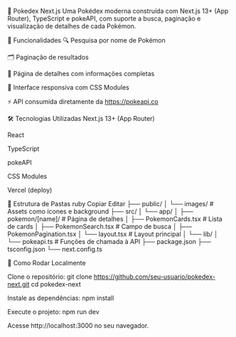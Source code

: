📱 Pokedex Next.js
Uma Pokédex moderna construída com Next.js 13+ (App Router), TypeScript e pokeAPI, com suporte a busca, paginação e visualização de detalhes de cada Pokémon.


🚀 Funcionalidades
🔍 Pesquisa por nome de Pokémon

🗂️ Paginação de resultados

🧾 Página de detalhes com informações completas

🎨 Interface responsiva com CSS Modules

⚡ API consumida diretamente da https://pokeapi.co

🛠️ Tecnologias Utilizadas
Next.js 13+ (App Router)

React

TypeScript

pokeAPI

CSS Modules

Vercel (deploy)

📂 Estrutura de Pastas
ruby
Copiar
Editar
├── public/
│   └── images/                # Assets como ícones e background
├── src/
│   └── app/
│       ├── pokemon/[name]/    # Página de detalhes
│       ├── PokemonCards.tsx   # Lista de cards
│       ├── PokemonSearch.tsx  # Campo de busca
│       ├── PokemonPagination.tsx
│       └── layout.tsx         # Layout principal
│   └── lib/
│       └── pokeapi.ts         # Funções de chamada à API
├── package.json
├── tsconfig.json
└── next.config.ts

🧪 Como Rodar Localmente

Clone o repositório: 
git clone https://github.com/seu-usuario/pokedex-next.git
cd pokedex-next

Instale as dependências:
npm install

Execute o projeto:
npm run dev

Acesse http://localhost:3000 no seu navegador.
